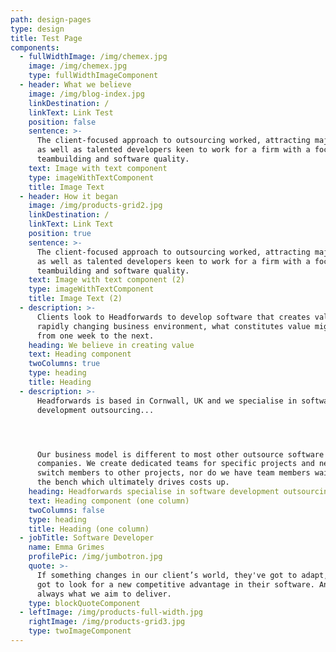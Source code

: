 ```yaml
---
path: design-pages
type: design
title: Test Page
components:
  - fullWidthImage: /img/chemex.jpg
    image: /img/chemex.jpg
    type: fullWidthImageComponent
  - header: What we believe
    image: /img/blog-index.jpg
    linkDestination: /
    linkText: Link Test
    position: false
    sentence: >-
      The client-focused approach to outsourcing worked, attracting major brands
      as well as talented developers keen to work for a firm with a focus on
      teambuilding and software quality.
    text: Image with text component
    type: imageWithTextComponent
    title: Image Text
  - header: How it began
    image: /img/products-grid2.jpg
    linkDestination: /
    linkText: Link Text
    position: true
    sentence: >-
      The client-focused approach to outsourcing worked, attracting major brands
      as well as talented developers keen to work for a firm with a focus on
      teambuilding and software quality. 
    text: Image with text component (2)
    type: imageWithTextComponent
    title: Image Text (2)
  - description: >-
      Clients look to Headforwards to develop software that creates value. In a
      rapidly changing business environment, what constitutes value might change
      from one week to the next.
    heading: We believe in creating value
    text: Heading component
    twoColumns: true
    type: heading
    title: Heading
  - description: >-
      Headforwards is based in Cornwall, UK and we specialise in software
      development outsourcing...




      Our business model is different to most other outsource software
      companies. We create dedicated teams for specific projects and never
      switch members to other projects, nor do we have team members waiting on
      the bench which ultimately drives costs up.
    heading: Headforwards specialise in software development outsourcing...
    text: Heading component (one column)
    twoColumns: false
    type: heading
    title: Heading (one column)
  - jobTitle: Software Developer
    name: Emma Grimes
    profilePic: /img/jumbotron.jpg
    quote: >-
      If something changes in our client’s world, they've got to adapt, they've
      got to look for a new competitive advantage in their software. And that’s
      always what we aim to deliver.
    type: blockQuoteComponent
  - leftImage: /img/products-full-width.jpg
    rightImage: /img/products-grid3.jpg
    type: twoImageComponent
---
```


